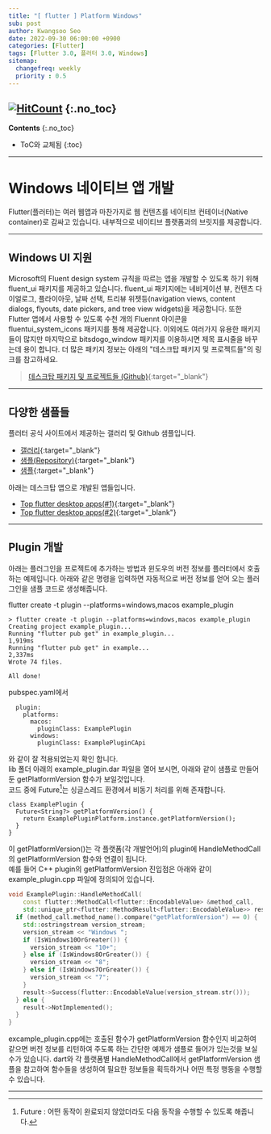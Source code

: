 ```yaml
---
title: "[ flutter ] Platform Windows" 
sub: post
author: Kwangsoo Seo
date: 2022-09-30 06:00:00 +0900
categories: [Flutter]
tags: [Flutter 3.0, 플러터 3.0, Windows]
sitemap:
  changefreq: weekly
  priority : 0.5
---
```

[![HitCount](https://hits.dwyl.com/MonosLab/post14.svg?style=flat-square)](http://hits.dwyl.com/MonosLab/post14)
{:.no_toc}
---
**Contents**
{:.no_toc}

* ToC와 교체됨
{:toc}  

---  
# Windows 네이티브 앱 개발   
Flutter(플러터)는 여러 웹앱과 마찬가지로 웹 컨텐츠를 네이티브 컨테이너(Native container)로 감싸고 있습니다. 내부적으로 네이티브 플랫폼과의 브릿지를 제공합니다.  

---

## Windows UI 지원   
Microsoft의 Fluent design system 규칙을 따르는 앱을 개발할 수 있도록 하기 위해 fluent_ui 패키지를 제공하고 있습니다. fluent_ui 패키지에는 네비게이션 뷰, 컨텐츠 다이얼로그, 플라이아웃, 날짜 선택, 트리뷰 위젯등(navigation views, content dialogs, flyouts, date pickers, and tree view widgets)을 제공합니다.
또한 Flutter 앱에서 사용할 수 있도록 수천 개의 Fluennt 아이콘을 fluentui_system_icons 패키지를 통해 제공합니다. 이외에도 여러가지 유용한 패키지들이 많지만 마지막으로 bitsdogo_window 패키지를 이용하시면 제목 표시줄을 바꾸는데 용이 합니다. 더 많은 패키지 정보는 아래의 "데스크탑 패키지 및 프로젝트들"의 링크를 참고하세요.   

> [데스크탑 패키지 및 프로젝트들 (Github)](https://github.com/leanflutter/awesome-flutter-desktop){:target="_blank"}  

---

## 다양한 샘플들   
플러터 공식 사이트에서 제공하는 갤러리 및 Github 샘플입니다.
* [갤러리](https://gallery.flutter.dev/#/){:target="_blank"}  
* [샘플(Repository)](https://github.com/flutter/gallery){:target="_blank"}  
* [샘플](https://flutter.github.io/samples/#){:target="_blank"}  

아래는 데스크탑 앱으로 개발된 앱들입니다.   
* [Top flutter desktop apps(#1)](https://medium.com/flutter-africa/flutter-desktop-inspiration-1-cc7234f57159){:target="_blank"}  
* [Top flutter desktop apps(#2)](https://medium.com/flutter-africa/top-flutter-desktop-apps-2-ac8e0f6da997){:target="_blank"}  

---   

## Plugin 개발   
아래는 플러그인을 프로젝트에 추가하는 방법과 윈도우의 버전 정보를  플러터에서 호출하는 예제입니다.
아래와 같은 명령을 입력하면 자동적으로 버전 정보를 얻어 오는 플러그인을 샘플 코드로 생성해줍니다.

flutter create -t plugin --platforms=windows,macos example_plugin

```   
> flutter create -t plugin --platforms=windows,macos example_plugin
Creating project example_plugin...
Running "flutter pub get" in example_plugin...                   1,919ms
Running "flutter pub get" in example...                          2,337ms
Wrote 74 files.

All done!
```   

pubspec.yaml에서

```   
  plugin:
    platforms:
      macos:
        pluginClass: ExamplePlugin
      windows:
        pluginClass: ExamplePluginCApi
```   

와 같이 잘 적용되었는지 확인 합니다.   
lib 폴더 아래의 example_plugin.dar 파일을 열어 보시면, 아래와 같이 샘플로 만들어둔 getPlatformVersion 함수가 보일것입니다.   
코드 중에 Future[^footnote_1]는 싱글스레드 환경에서 비동기 처리를 위해 존재합니다.

```   
class ExamplePlugin {   
  Future<String?> getPlatformVersion() {   
    return ExamplePluginPlatform.instance.getPlatformVersion();   
  }   
}   
```   

이 getPlatformVersion()는 각 플랫폼(각 개발언어)의 plugin에 HandleMethodCall의 getPlatformVersion 함수와 연결이 됩니다.   
예를 들어 C++ plugin의 getPlatformVersion 진입점은 아래와 같이 example_plugin.cpp 파일에 정의되어 있습니다.   

```cpp   
void ExamplePlugin::HandleMethodCall(   
    const flutter::MethodCall<flutter::EncodableValue> &method_call,   
    std::unique_ptr<flutter::MethodResult<flutter::EncodableValue>> result) {   
  if (method_call.method_name().compare("getPlatformVersion") == 0) {   
    std::ostringstream version_stream;   
    version_stream << "Windows ";   
    if (IsWindows10OrGreater()) {   
      version_stream << "10+";   
    } else if (IsWindows8OrGreater()) {   
      version_stream << "8";   
    } else if (IsWindows7OrGreater()) {   
      version_stream << "7";   
    }   
    result->Success(flutter::EncodableValue(version_stream.str()));   
  } else {   
    result->NotImplemented();   
  }   
}   
```   

excample_plugin.cpp에는 호출된 함수가 getPlatformVersion 함수인지 비교하여 같으면 버전 정보를 리턴하여 주도록 하는 간단한 예제가 샘플로 들어가 있는것을 보실 수가 있습니다. dart와 각 플랫폼별 HandleMethodCall에서 getPlatformVersion 샘플을 참고하여 함수들을 생성하여 필요한 정보들을 획득하거나 어떤 특정 행동을 수행할 수 있습니다.


---   

[^footnote_1]: Future : 어떤 동작이 완료되지 않았더라도 다음 동작을 수행할 수 있도록 해줍니다.